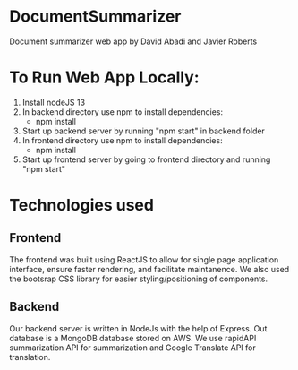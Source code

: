 # DocumentSummarizer

Document summarizer web app by David Abadi and Javier Roberts

# To Run Web App Locally:

1. Install nodeJS 13
2. In backend directory use npm to install dependencies:
   - npm install
3. Start up backend server by running "npm start" in backend folder
4. In frontend directory use npm to install dependencies:
   - npm install
5. Start up frontend server by going to frontend directory and running "npm start"

# Technologies used

## Frontend

The frontend was built using ReactJS to allow for single page application interface, ensure faster rendering, and facilitate maintanence. We also used the bootsrap CSS library for easier styling/positioning of components.

## Backend

Our backend server is written in NodeJs with the help of Express. Out database is a MongoDB database stored on AWS. We use rapidAPI summarization API for summarization and Google Translate API for translation.
